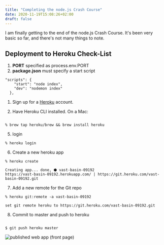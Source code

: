 ```yaml
---
title: "Completing the node.js Crash Course"
date: 2020-11-19T15:08:26+02:00
draft: false
---
```


I am finally getting to the end of the node.js Crash Course. It's been very basic so far, and there's not many things to note.

## Deployment to Heroku Check-List ##

1. **PORT** specified as process.env.PORT
2. **package.json** must specify a start script
   
````
"scripts": {
    "start": "node index",
    "dev": "nodemon index"
  },
````
1. Sign up for a [Heroku](https://www.heroku.com/) account.

2. Have Heroku CLI installed. On a Mac:
````

% brew tap heroku/brew && brew install heroku
````

5. login 
````
% heroku login
````
6. Create a new heroku app
````
% heroku create

Creating app... done, ⬢ vast-basin-09192
https://vast-basin-09192.herokuapp.com/ | https://git.heroku.com/vast-basin-09192.git
````
7. Add a new remote for the Git repo
````
% heroku git:remote -a vast-basin-09192

set git remote heroku to https://git.heroku.com/vast-basin-09192.git
````
8. Commit to master and push to heroku
````

$ git push heroku master
````



![published web app (front page)](/img/4_welcome.png)



